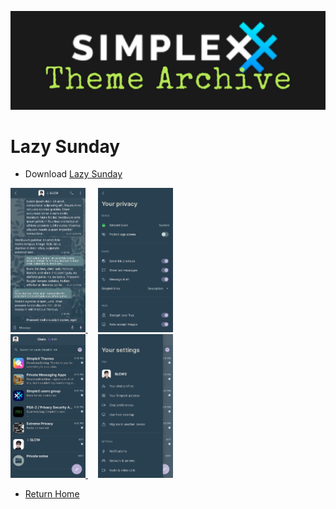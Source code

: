 ![SxC Theme Archive Banner](../resources/SxC_themeBanner06.jpg)

# Lazy Sunday

* Download [Lazy Sunday](../themes/SxC_lazySunday.theme)

<a href="../screenshots/SxC_lazySunday01.jpg" target="_blank">
	<img src="../screenshots/SxC_lazySunday01.jpg" width="120">
</a>&nbsp;&nbsp;&nbsp;
<a href="../screenshots/SxC_lazySunday02.jpg" target="_blank">
	<img src="../screenshots/SxC_lazySunday02.jpg" width="120">
</a>
<br>
<a href="../screenshots/SxC_lazySunday03.jpg" target="_blank">
	<img src="../screenshots/SxC_lazySunday03.jpg" width="120">
</a>&nbsp;&nbsp;&nbsp;
<a href="../screenshots/SxC_lazySunday04.jpg" target="_blank">
	<img src="../screenshots/SxC_lazySunday04.jpg" width="120">
</a>

* [Return Home](../)
